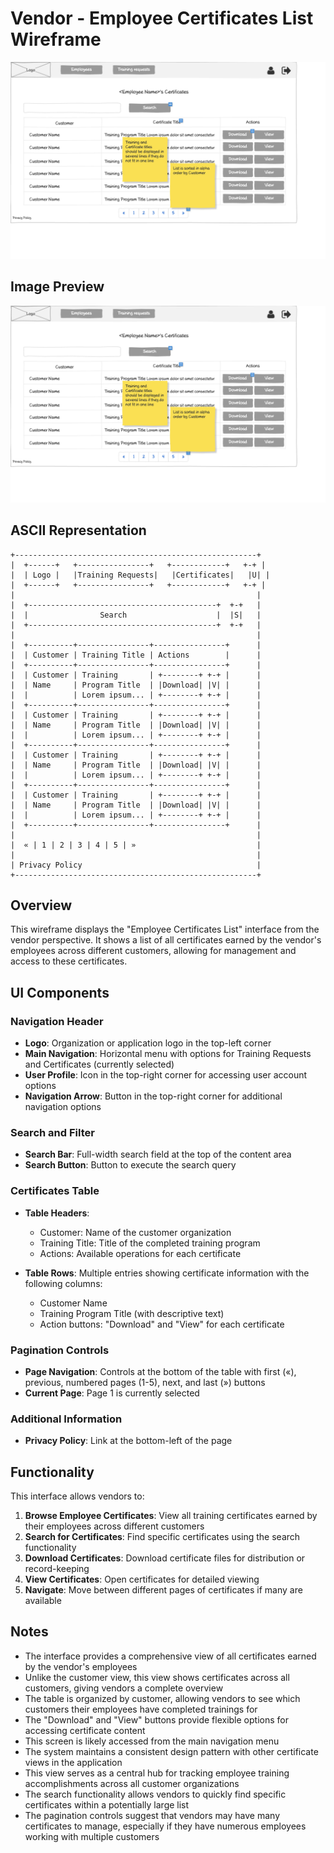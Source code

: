 # Vendor - Employee Certificates List Wireframe

![Vendor - Employee Certificates List](./v-employee-certificates-list.png)

## Image Preview

![Vendor - Employee Certificates List](./v-employee-certificates-list.png)

## ASCII Representation

```
+------------------------------------------------------+
|  +------+   +----------------+   +------------+   +-+ |
|  | Logo |   |Training Requests|   |Certificates|   |U| |
|  +------+   +----------------+   +------------+   +-+ |
|                                                      |
|  +------------------------------------------+  +-+   |
|  |                Search                    |  |S|   |
|  +------------------------------------------+  +-+   |
|                                                      |
|  +----------+----------------+----------------+      |
|  | Customer | Training Title | Actions        |      |
|  +----------+----------------+----------------+      |
|  | Customer | Training       | +--------+ +-+ |      |
|  | Name     | Program Title  | |Download| |V| |      |
|  |          | Lorem ipsum... | +--------+ +-+ |      |
|  +----------+----------------+----------------+      |
|  | Customer | Training       | +--------+ +-+ |      |
|  | Name     | Program Title  | |Download| |V| |      |
|  |          | Lorem ipsum... | +--------+ +-+ |      |
|  +----------+----------------+----------------+      |
|  | Customer | Training       | +--------+ +-+ |      |
|  | Name     | Program Title  | |Download| |V| |      |
|  |          | Lorem ipsum... | +--------+ +-+ |      |
|  +----------+----------------+----------------+      |
|  | Customer | Training       | +--------+ +-+ |      |
|  | Name     | Program Title  | |Download| |V| |      |
|  |          | Lorem ipsum... | +--------+ +-+ |      |
|  +----------+----------------+----------------+      |
|                                                      |
|  « | 1 | 2 | 3 | 4 | 5 | »                           |
|                                                      |
| Privacy Policy                                       |
+------------------------------------------------------+
```

## Overview

This wireframe displays the "Employee Certificates List" interface from the vendor perspective. It shows a list of all certificates earned by the vendor's employees across different customers, allowing for management and access to these certificates.

## UI Components

### Navigation Header
- **Logo**: Organization or application logo in the top-left corner
- **Main Navigation**: Horizontal menu with options for Training Requests and Certificates (currently selected)
- **User Profile**: Icon in the top-right corner for accessing user account options
- **Navigation Arrow**: Button in the top-right corner for additional navigation options

### Search and Filter
- **Search Bar**: Full-width search field at the top of the content area
- **Search Button**: Button to execute the search query

### Certificates Table
- **Table Headers**:
  - Customer: Name of the customer organization
  - Training Title: Title of the completed training program
  - Actions: Available operations for each certificate

- **Table Rows**: Multiple entries showing certificate information with the following columns:
  - Customer Name
  - Training Program Title (with descriptive text)
  - Action buttons: "Download" and "View" for each certificate

### Pagination Controls
- **Page Navigation**: Controls at the bottom of the table with first («), previous, numbered pages (1-5), next, and last (») buttons
- **Current Page**: Page 1 is currently selected

### Additional Information
- **Privacy Policy**: Link at the bottom-left of the page

## Functionality

This interface allows vendors to:

1. **Browse Employee Certificates**: View all training certificates earned by their employees across different customers
2. **Search for Certificates**: Find specific certificates using the search functionality
3. **Download Certificates**: Download certificate files for distribution or record-keeping
4. **View Certificates**: Open certificates for detailed viewing
5. **Navigate**: Move between different pages of certificates if many are available

## Notes

- The interface provides a comprehensive view of all certificates earned by the vendor's employees
- Unlike the customer view, this view shows certificates across all customers, giving vendors a complete overview
- The table is organized by customer, allowing vendors to see which customers their employees have completed trainings for
- The "Download" and "View" buttons provide flexible options for accessing certificate content
- This screen is likely accessed from the main navigation menu
- The system maintains a consistent design pattern with other certificate views in the application
- This view serves as a central hub for tracking employee training accomplishments across all customer organizations
- The search functionality allows vendors to quickly find specific certificates within a potentially large list
- The pagination controls suggest that vendors may have many certificates to manage, especially if they have numerous employees working with multiple customers
